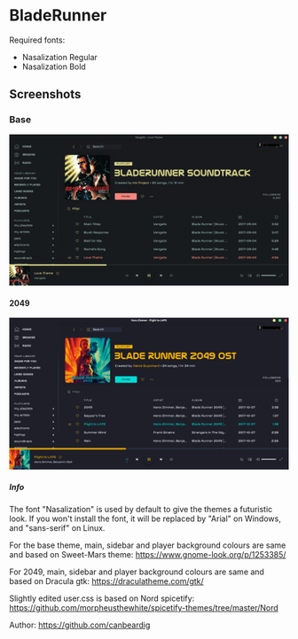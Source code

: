 # BladeRunner

Required fonts:
 - Nasalization Regular
 - Nasalization Bold

## Screenshots

### Base

![BladeRunner](BladeRunner.png)

#### 2049

![2049](2049.png)

##### Info

The font "Nasalization" is used by default to give the themes a futuristic look. If you won't install the font, it will be replaced by "Arial" on Windows, and "sans-serif" on Linux.

For the base theme, main, sidebar and player background colours are same and based on Sweet-Mars theme: https://www.gnome-look.org/p/1253385/

For 2049, main, sidebar and player background colours are same and based on Dracula gtk: https://draculatheme.com/gtk/

Slightly edited user.css is based on Nord spicetify: https://github.com/morpheusthewhite/spicetify-themes/tree/master/Nord

Author: https://github.com/canbeardig
